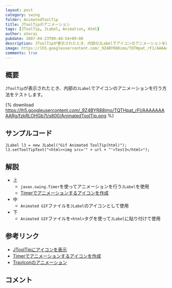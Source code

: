 ```yaml
---
layout: post
category: swing
folder: AnimatedToolTip
title: JToolTipのアニメーション
tags: [JToolTip, JLabel, Animation, Html]
author: aterai
pubdate: 2007-04-23T09:48:54+09:00
description: JToolTipが表示されたとき、内部のJLabelでアイコンのアニメーションを行う方法をテストします。
image: https://lh5.googleusercontent.com/_9Z4BYR88imo/TQTHpat_rFI/AAAAAAAAARg/fzkRLOHGb7I/s800/AnimatedToolTip.png
comments: true
---
```

## 概要
`JToolTip`が表示されたとき、内部の`JLabel`でアイコンのアニメーションを行う方法をテストします。

{% download https://lh5.googleusercontent.com/_9Z4BYR88imo/TQTHpat_rFI/AAAAAAAAARg/fzkRLOHGb7I/s800/AnimatedToolTip.png %}

## サンプルコード
<pre class="prettyprint"><code>JLabel l3 = new JLabel("Gif Animated ToolTip(html)");
l3.setToolTipText("&lt;html&gt;&lt;img src='" + url + "'&gt;Test3&lt;/html&gt;");
</code></pre>

## 解説
- 上
    - `javax.swing.Timer`を使ってアニメーションを行う`JLabel`を使用
    - [Timerでアニメーションするアイコンを作成](http://ateraimemo.com/Swing/AnimeIcon.html)
- 中
    - `Animated GIF`ファイルを`JLabel`のアイコンとして使用
- 下
    - `Animated GIF`ファイルを`<html>`タグを使って`JLabel`に貼り付けて使用

<!-- dummy comment line for breaking list -->

## 参考リンク
- [JToolTipにアイコンを表示](http://ateraimemo.com/Swing/ToolTipIcon.html)
- [Timerでアニメーションするアイコンを作成](http://ateraimemo.com/Swing/AnimeIcon.html)
- [TrayIconのアニメーション](http://ateraimemo.com/Swing/AnimatedTrayIcon.html)

<!-- dummy comment line for breaking list -->

## コメント
